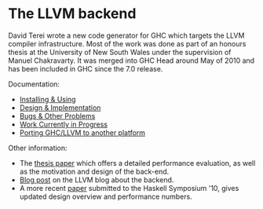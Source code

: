# The LLVM backend


David Terei wrote a new code generator for GHC which targets the LLVM compiler infrastructure. Most of the work was done as part of an honours thesis at the University of New South Wales under the supervision of Manuel Chakravarty. It was merged into GHC Head around May of 2010 and has been included in GHC since the 7.0 release.


Documentation:

- [Installing & Using](commentary/compiler/backends/llvm/installing)
- [Design & Implementation](commentary/compiler/backends/llvm/design)
- [Bugs & Other Problems](commentary/compiler/backends/llvm/development-notes)
- [Work Currently in Progress](commentary/compiler/backends/llvm/wip)
- [Porting GHC/LLVM to another platform](commentary/compiler/backends/llvm/ghc-llvm-porting)


Other information:

- The [ thesis paper](http://www.cse.unsw.edu.au/~pls/thesis/davidt-thesis.pdf) which offers a detailed performance evaluation, as well as the motivation and design of the back-end.
- [ Blog post](http://blog.llvm.org/2010/05/glasgow-haskell-compiler-and-llvm.html) on the LLVM blog about the backend.
- A more recent [ paper](http://www.cse.unsw.edu.au/~chak/papers/TC10.html) submitted to the Haskell Symposium '10, gives updated design overview and performance numbers.
